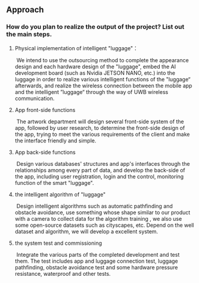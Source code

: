 ## Approach 

### How do you plan to realize the output of the project? List out the main steps. 

1. Physical implementation of intelligent "luggage"：

   ​	We intend to use the outsourcing method to complete the appearance design and each hardware design of the "luggage", embed the AI development board (such as Nvidia JETSON NANO, etc.) into the luggage in order to realize various intelligent functions of the "luggage“ afterwards, and realize the wireless connection between the mobile app and the intelligent ”luggage“ through the way of UWB wireless communication.

2. App front-side functions

   ​	The artwork department will design several  front-side system of the app, followed by user research, to determine the front-side design of the app, trying to meet the various requirements of the client and make the interface friendly and simple.

3. App back-side functions

   ​	Design various databases' structures and app's interfaces through the relationships among every part of data, and develop the back-side of the app, including user registration, login and the control, monitoring  function of the smart "luggage".

4. the intelligent algorithm of "luggage"

   ​	Design intelligent algorithms such as automatic pathfinding and obstacle avoidance, use something whose shape similar to our product with a camera to collect data for the algorithm training , we also use some open-source datasets such as cityscapes, etc. Depend on the well dataset and algorithm, we will develop a excellent system.

5. the system test and commissioning

   ​	Integrate the various parts of the completed development and test them. The test includes app and luggage connection test, luggage pathfinding, obstacle avoidance test and some hardware pressure resistance, waterproof and other tests.